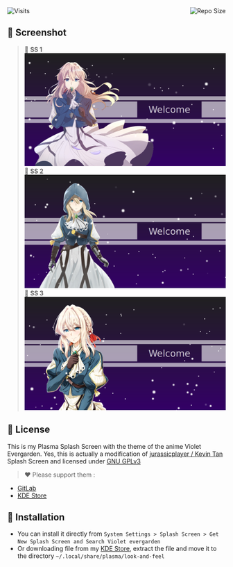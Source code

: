 <img alt="Visits" src="https://badges.pufler.dev/visits/13atm01/VioletEvergarden-Splashscreen?style=flat-square&label=&color=success&logo=GitHub&logoColor=white&labelColor=373e4d"/> 
<img alt="Repo Size" align="right" src="https://github-size-badge.herokuapp.com/13atm01/VioletEvergarden-Splashscreen.svg"/>

## :art: Screenshot

> :link: **SS 1**  ![SS](/Other/Splash-Screen.png)
> :link: **SS 2**  ![SS](/Other/Splash-Screen01.png)
> :link: **SS 3**  ![SS](/Other/Splash-Screen02.png)

## :page_with_curl: License
This is my Plasma Splash Screen with the theme of the anime Violet Evergarden. Yes, this is actually a modification of [jurassicplayer / Kevin Tan](https://gitlab.com/Weeb-Themes/plasma-splashscreen/SnowyNightMiku) Splash Screen and licensed under [GNU GPLv3](LICENSE)

> :heart: Please support them :
* [GitLab](https://gitlab.com/Weeb-Themes/plasma-splashscreen/SnowyNightMiku)
* [KDE Store](https://store.kde.org/p/1239295/)

## :wrench: Installation

- You can install it directly from `System Settings > Splash Screen > Get New Splash Screen and Search Violet evergarden`
- Or downloading file from my [KDE Store](https://store.kde.org/p/1460153/), extract the file and move it to the directory `~/.local/share/plasma/look-and-feel`
